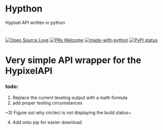 # Hypthon
Hypixel API written in python
#
[![Open Source Love](https://badges.frapsoft.com/os/v1/open-source.png?v=103)](https://github.com/Eros/Hypthon)
[![PRs Welcome](https://img.shields.io/badge/PRs-welcome-brightgreen.svg?style=flat-square)](https://github.com/Eros/Hypthon/pulls)
[![made-with-python](https://img.shields.io/badge/Made%20with-Python-1f425f.svg)](https://www.python.org/)
[![PyPI status](https://img.shields.io/pypi/status/ansicolortags.svg)]()

# Very simple API wrapper for the HypixelAPI
### todo:
1) Replace the current leveling output with a math formula
2) add proper testing circumstances

~3) Figure out why circleci is not displaying the build status~

4) Add onto pip for easier download

